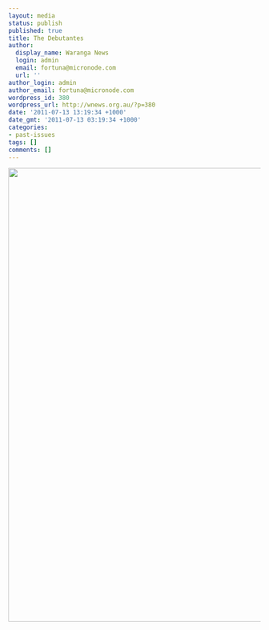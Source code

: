 ```yaml
---
layout: media
status: publish
published: true
title: The Debutantes
author:
  display_name: Waranga News
  login: admin
  email: fortuna@micronode.com
  url: ''
author_login: admin
author_email: fortuna@micronode.com
wordpress_id: 380
wordpress_url: http://wnews.org.au/?p=380
date: '2011-07-13 13:19:34 +1000'
date_gmt: '2011-07-13 03:19:34 +1000'
categories:
- past-issues
tags: []
comments: []
---
```


<a href="{{ site.url }}/images/2011/07/frontpage-20110714.pdf"><img class="alignnone size-full wp-image-379" title="Front Page - 14th July 2011" src="{{ site.url }}/images/2011/07/frontpage-20110714.png" alt="" width="624" height="907" /></a>
